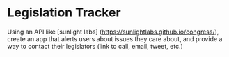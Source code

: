 # Legislation Tracker

Using an API like [sunlight labs] (https://sunlightlabs.github.io/congress/), create an app that alerts users about issues they care about, and provide a way to contact their legislators (link to call, email, tweet, etc.)

